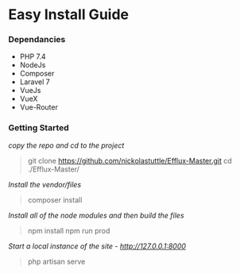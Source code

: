 # Easy Install Guide

### Dependancies

- PHP 7.4
- NodeJs
- Composer
- Laravel 7
- VueJs 
- VueX 
- Vue-Router

### Getting Started

*copy the repo  and cd to the project*
> git clone https://github.com/nickolastuttle/Efflux-Master.git
> cd ./Efflux-Master/

*Install the vendor/files*
> composer install

*Install all of the node modules and then build the files*
> npm install
> npm run prod

*Start a local instance of the site - http://127.0.0.1:8000*
> php artisan serve